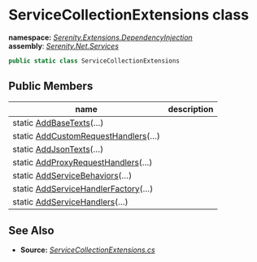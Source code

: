 # ServiceCollectionExtensions class
**namespace:** *[Serenity.Extensions.DependencyInjection](../README.md#serenity.extensions.dependencyinjection-namespace)*   **assembly**: *[Serenity.Net.Services](../README.md)*

```csharp
public static class ServiceCollectionExtensions
```

## Public Members

| name | description |
| --- | --- |
| static [AddBaseTexts](ServiceCollectionExtensions/AddBaseTexts.md)(…) |  |
| static [AddCustomRequestHandlers](ServiceCollectionExtensions/AddCustomRequestHandlers.md)(…) |  |
| static [AddJsonTexts](ServiceCollectionExtensions/AddJsonTexts.md)(…) |  |
| static [AddProxyRequestHandlers](ServiceCollectionExtensions/AddProxyRequestHandlers.md)(…) |  |
| static [AddServiceBehaviors](ServiceCollectionExtensions/AddServiceBehaviors.md)(…) |  |
| static [AddServiceHandlerFactory](ServiceCollectionExtensions/AddServiceHandlerFactory.md)(…) |  |
| static [AddServiceHandlers](ServiceCollectionExtensions/AddServiceHandlers.md)(…) |  |

## See Also

* **Source:** *[ServiceCollectionExtensions.cs](https://github.com/serenity-is/Serenity/blob/master/src/Serenity.Net.Services/RequestHandlers/Helpers/ServiceCollectionExtensions.cs)*